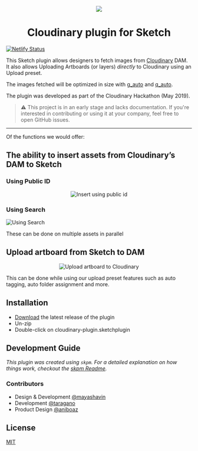 
<p align="center">
<img src="https://res.cloudinary.com/mayashavin/image/upload/w_600/Screen_Shot_2019-05-27_at_11.58.32.png" />
</p>
  </p>
<h1 align="center"> Cloudinary plugin for Sketch</h1>

[![Netlify Status](https://api.netlify.com/api/v1/badges/9466625f-03ea-41d4-9500-5b35c64b3274/deploy-status)](https://app.netlify.com/sites/cloudinary-sketch-plugin/deploys)

This Sketch plugin allows designers to fetch images from [Cloudinary](https://cloudinary.com) DAM. It also allows Uploading Artboards (or layers) *directly* to Cloudinary using an Upload preset.

The images fetched will be optimized in size with [g_auto](https://cloudinary.com/documentation/image_transformations#automatic_cropping) and [q_auto](https://cloudinary.com/documentation/image_transformations#automatic_quality_and_encoding_settings).

The plugin was developed as part of the Cloudinary Hackathon (May 2019).

> ⚠️ This project is in an early stage and lacks documentation. If you're interested in contributing or using it at your company, feel free to open GitHub issues.

------
Of the functions we would offer:

## The ability to insert assets from Cloudinary’s DAM to Sketch

### Using Public ID 

<p align="center">
<img src="https://res.cloudinary.com/mayashavin/image/upload/v1571778047/sketch_flow_insert.gif" alt="Insert using public id" />
</p>

### Using Search
![Using Search](https://res.cloudinary.com/boazz/video/upload/c_crop,w_800,h_800,g_west,q_auto,e_accelerate:200,e_loop/sketch-demo/sketch_flow_insert-search_02.gif)

These can be done on multiple assets in parallel

## Upload artboard from Sketch to DAM

<p align="center">
<img src="https://res.cloudinary.com/boazz/video/upload/w_800,q_auto,e_accelerate:400/e_loop,f_gif/sketch-demo/sketch_flow_upload.gif" alt="Upload artboard to Cloudinary" />
</p>

This can be done while using our upload preset features such as auto tagging, auto folder assignment and more.


## Installation

- [Download](../../releases/latest/download/cloudinary-plugin.sketchplugin.zip) the latest release of the plugin
- Un-zip
- Double-click on cloudinary-plugin.sketchplugin

## Development Guide

_This plugin was created using `skpm`. For a detailed explanation on how things work, checkout the [skpm Readme](https://github.com/skpm/skpm/blob/master/README.md)._

### Contributors

- Design & Development [@mayashavin](https://github.com/mayashavin)
- Development [@taragano](https://github.com/taragano)
- Product Design [@aniboaz](https://github.com/aniboaz)

## License
[MIT](LICENSE.md)
